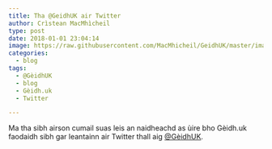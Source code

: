 ```yaml
---
title: Tha @GeidhUK air Twitter
author: Crìstean MacMhìcheil
type: post
date: 2018-01-01 23:04:14
image: https://raw.githubusercontent.com/MacMhicheil/GeidhUK/master/images/.jpg
categories:
  - blog
tags:
  - @GèidhUK
  - blog
  - Gèidh.uk
  - Twitter

---
```

Ma tha sibh airson cumail suas leis an naidheachd as ùire bho Gèidh.uk faodaidh sibh gar leantainn air Twitter thall aig [@GèidhUK][1].

 [1]: https://www.twitter.com/GeidhUK
